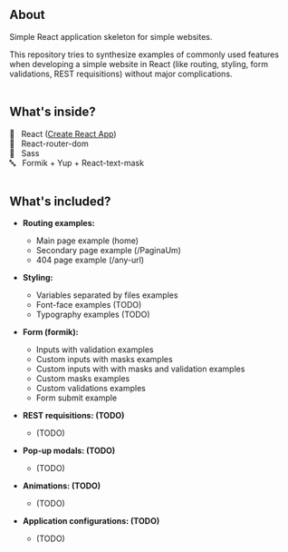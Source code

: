 ## About
Simple React application skeleton for simple websites. <br>

This repository tries to synthesize examples of commonly used features when developing a simple website in React (like routing, styling, form validations, REST requisitions) without major complications. <br><br>


## What's inside?

:rocket: &nbsp; React ([Create React App](https://github.com/facebook/create-react-app)) <br>
:busstop:  &nbsp; React-router-dom <br>
:art: &nbsp; Sass <br>
:abc: &nbsp; Formik + Yup + React-text-mask <br><br>


## What's included?

* **Routing examples:** <br>
  - Main page example (home) <br>
  - Secondary page example (/PaginaUm) <br>
  - 404 page example (/any-url) <br>

* **Styling:** <br>
  - Variables separated by files examples <br>
  - Font-face examples (TODO) <br>
  - Typography examples (TODO) <br>

* **Form (formik):** <br>
  - Inputs with validation examples <br>
  - Custom inputs with masks examples <br>
  - Custom inputs with with masks and validation examples <br>
  - Custom masks examples <br>
  - Custom validations examples <br>
  - Form submit example <br>

* **REST requisitions: (TODO)** <br>
  - (TODO)

* **Pop-up modals: (TODO)** <br>
  - (TODO)

* **Animations: (TODO)** <br>
  - (TODO)

* **Application configurations: (TODO)** <br>
  - (TODO)